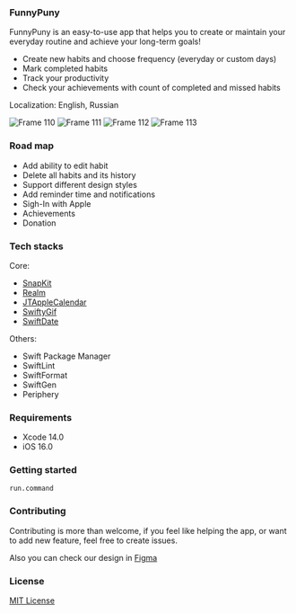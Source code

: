 ### FunnyPuny

FunnyPuny is an easy-to-use app that helps you to create or maintain your everyday routine and achieve your long-term goals!
- Create new habits and choose frequency (everyday or custom days)
- Mark completed habits
- Track your productivity 
- Check your achievements with count of completed and missed habits 

Localization: English, Russian 

![Frame 110](https://user-images.githubusercontent.com/104151157/208861154-9101b9ee-1c06-4c56-9785-ada5a4fc6242.jpg)
![Frame 111](https://user-images.githubusercontent.com/104151157/208861162-1ea1169e-a96e-41be-af90-9b20fc01ebdf.jpg)
![Frame 112](https://user-images.githubusercontent.com/104151157/208861164-2f9476eb-5c95-46c3-9535-f7f52f2a31d4.jpg)
![Frame 113](https://user-images.githubusercontent.com/104151157/208861167-acf340a6-feff-4e44-993d-103df1ffe04f.jpg)

### Road map

 - Add ability to edit habit 
 - Delete all habits and its history
 - Support different design styles
 - Add reminder time and notifications
 - Sigh-In with Apple
 - Achievements
 - Donation
 
### Tech stacks

Core:
-   [SnapKit](https://github.com/SnapKit/SnapKit)
-   [Realm](https://github.com/realm/realm-swift)
-   [JTAppleCalendar](https://github.com/patchthecode/JTAppleCalendar)
-   [SwiftyGif](https://github.com/kirualex/SwiftyGif)
-   [SwiftDate](https://github.com/malcommac/SwiftDate)

Others:
-   Swift Package Manager
-   SwiftLint
-   SwiftFormat
-   SwiftGen
-   Periphery

### Requirements

-   Xcode 14.0
-   iOS 16.0

### Getting started

```run.command```

### Contributing

Contributing is more than welcome, if you feel like helping the app, or want to add new feature, feel free to create issues.

Also you can check our design in [Figma](https://www.figma.com/file/MQywa4zTs38WoIXbEYfn8P/FunnyPuny?node-id=0%3A1&t=GDlCW2aRT9UTEphs-1)

### License

[MIT License](https://github.com/FunnyPuny/iOS-App/blob/main/LICENSE)

